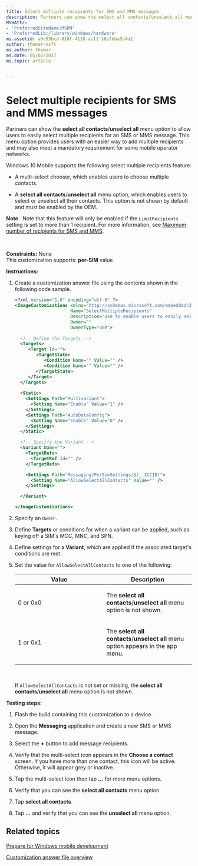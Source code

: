 ```yaml
---
title: Select multiple recipients for SMS and MMS messages
description: Partners can show the select all contacts/unselect all menu option to allow users to easily select multiple recipients for an SMS or MMS message.
MSHAttr:
- 'PreferredSiteName:MSDN'
- 'PreferredLib:/library/windows/hardware'
ms.assetid: a0d93bcd-818f-4118-ac11-38efbba5b4a2
author: themar-msft
ms.author: themar
ms.date: 05/02/2017
ms.topic: article


---
```


# Select multiple recipients for SMS and MMS messages


Partners can show the **select all contacts**/**unselect all** menu option to allow users to easily select multiple recipients for an SMS or MMS message. This menu option provides users with an easier way to add multiple recipients and may also meet a mandatory requirement for some mobile operator networks.

Windows 10 Mobile supports the following select multiple recipients feature:

-   A multi-select chooser, which enables users to choose multiple contacts.

-   A **select all contacts**/**unselect all** menu option, which enables users to select or unselect all their contacts. This option is not shown by default and must be enabled by the OEM.

**Note**  
Note that this feature will only be enabled if the `LimitRecipients` setting is set to more than 1 recipient. For more information, see [Maximum number of recipients for SMS and MMS](maximum-number-of-recipients-for-sms-and-mms.md).

 

<a href="" id="constraints---none"></a>**Constraints:** None  
This customization supports: **per-SIM** value

<a href="" id="instructions-"></a>**Instructions:**  
1.  Create a customization answer file using the contents shown in the following code sample.

    ```XML
    <?xml version="1.0" encoding="utf-8" ?>  
    <ImageCustomizations xmlns="http://schemas.microsoft.com/embedded/2004/10/ImageUpdate"  
                         Name="SelectMultipleRecipients"  
                         Description="Use to enable users to easily select multiple recipients for SMS and MMS messages."  
                         Owner=""  
                         OwnerType="OEM"> 
      
      <!-- Define the Targets --> 
      <Targets>
         <Target Id="">
            <TargetState>
               <Condition Name="" Value="" />
               <Condition Name="" Value="" />
            </TargetState>
         </Target>
      </Targets>
      
      <Static>
        <Settings Path="Multivariant">
          <Setting Name="Enable" Value="1" />
        </Settings>
        <Settings Path="AutoDataConfig">
          <Setting Name="Enable" Value="0" />
        </Settings>
      </Static>

      <!-- Specify the Variant -->
      <Variant Name=""> 
        <TargetRefs>
          <TargetRef Id="" /> 
        </TargetRefs>

        <Settings Path="Messaging/PerSimSettings/$(__ICCID)">  
          <Setting Name="AllowSelectAllContacts" Value="" />    
        </Settings>  

      </Variant>

    </ImageCustomizations>
    ```

2.  Specify an `Owner`.

3.  Define **Targets** or conditions for when a variant can be applied, such as keying off a SIM's MCC, MNC, and SPN.

4.  Define settings for a **Variant**, which are applied if the associated target's conditions are met.

5.  Set the value for `AllowSelectAllContacts` to one of the following:

    <table>
    <colgroup>
    <col width="50%" />
    <col width="50%" />
    </colgroup>
    <thead>
    <tr class="header">
    <th>Value</th>
    <th>Description</th>
    </tr>
    </thead>
    <tbody>
    <tr class="odd">
    <td><p>0 or 0x0</p></td>
    <td><p>The <strong>select all contacts</strong>/<strong>unselect all</strong> menu option is not shown.</p></td>
    </tr>
    <tr class="even">
    <td><p>1 or 0x1</p></td>
    <td><p>The <strong>select all contacts</strong>/<strong>unselect all</strong> menu option appears in the app menu.</p></td>
    </tr>
    </tbody>
    </table>

     

    If `AllowSelectAllContacts` is not set or missing, the **select all contacts**/**unselect all** menu option is not shown.

<a href="" id="testing-steps-"></a>**Testing steps:**  
1.  Flash the build containing this customization to a device.

2.  Open the **Messaging** application and create a new SMS or MMS message.

3.  Select the **+** button to add message recipients.

4.  Verify that the multi-select icon appears in the **Choose a contact** screen. If you have more than one contact, this icon will be active. Otherwise, it will appear grey or inactive.

5.  Tap the multi-select icon then tap **…** for more menu options.

6.  Verify that you can see the **select all contacts** menu option.

7.  Tap **select all contacts**.

8.  Tap **…** and verify that you can see the **unselect all** menu option.

## Related topics

[Prepare for Windows mobile development](https://docs.microsoft.com/en-us/windows-hardware/manufacture/mobile/preparing-for-windows-mobile-development)

[Customization answer file overview](https://docs.microsoft.com/en-us/windows-hardware/customize/mobile/mcsf/customization-answer-file)
